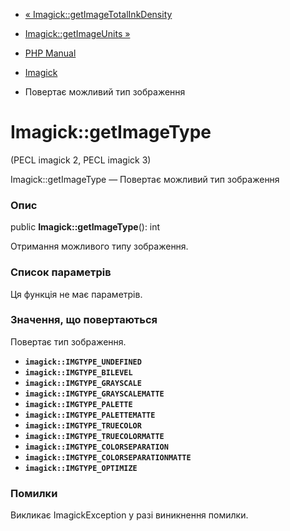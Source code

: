 - [«
Imagick::getImageTotalInkDensity](imagick.getimagetotalinkdensity.md)
- [Imagick::getImageUnits »](imagick.getimageunits.md)

- [PHP Manual](index.md)
- [Imagick](class.imagick.md)
- Повертає можливий тип зображення

# Imagick::getImageType

(PECL imagick 2, PECL imagick 3)

Imagick::getImageType — Повертає можливий тип зображення

### Опис

public **Imagick::getImageType**(): int

Отримання можливого типу зображення.

### Список параметрів

Ця функція не має параметрів.

### Значення, що повертаються

Повертає тип зображення.

- **`imagick::IMGTYPE_UNDEFINED`**
- **`imagick::IMGTYPE_BILEVEL`**
- **`imagick::IMGTYPE_GRAYSCALE`**
- **`imagick::IMGTYPE_GRAYSCALEMATTE`**
- **`imagick::IMGTYPE_PALETTE`**
- **`imagick::IMGTYPE_PALETTEMATTE`**
- **`imagick::IMGTYPE_TRUECOLOR`**
- **`imagick::IMGTYPE_TRUECOLORMATTE`**
- **`imagick::IMGTYPE_COLORSEPARATION`**
- **`imagick::IMGTYPE_COLORSEPARATIONMATTE`**
- **`imagick::IMGTYPE_OPTIMIZE`**

### Помилки

Викликає ImagickException у разі виникнення помилки.
